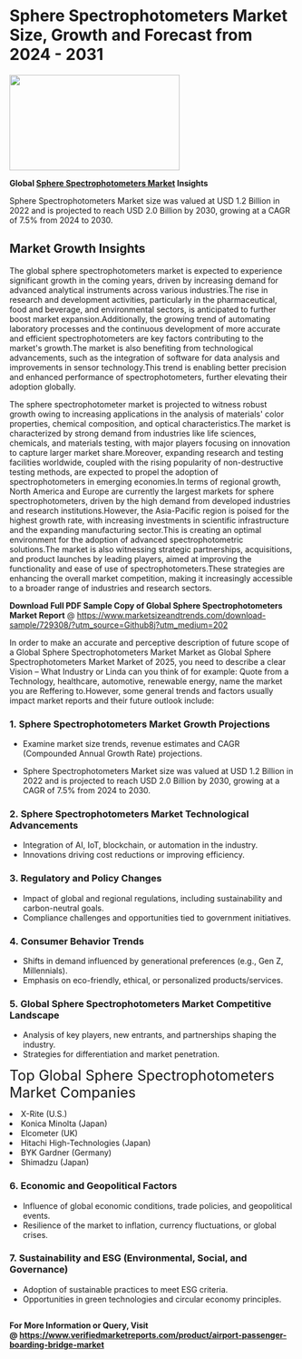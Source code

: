<H1>Sphere Spectrophotometers Market Size, Growth and Forecast from 2024 - 2031</H1><img class="aligncenter size-medium wp-image-584254" src="https://thirdeyenews.in/wp-content/uploads/2024/09/Global-Market-Research-300x168.jpeg" alt="" width="300" height="168" /><p><strong>Global&nbsp;<a href="https://www.marketsizeandtrends.com/download-sample/729308/?utm_source=Github8j?utm_medium=202">Sphere Spectrophotometers Market</a> Insights</strong></p><p>Sphere Spectrophotometers Market size was valued at USD 1.2 Billion in 2022 and is projected to reach USD 2.0 Billion by 2030, growing at a CAGR of 7.5% from 2024 to 2030.</p><p><h2>Market Growth Insights</h2> <p>The global sphere spectrophotometers market is expected to experience significant growth in the coming years, driven by increasing demand for advanced analytical instruments across various industries.The rise in research and development activities, particularly in the pharmaceutical, food and beverage, and environmental sectors, is anticipated to further boost market expansion.Additionally, the growing trend of automating laboratory processes and the continuous development of more accurate and efficient spectrophotometers are key factors contributing to the market's growth.The market is also benefiting from technological advancements, such as the integration of software for data analysis and improvements in sensor technology.This trend is enabling better precision and enhanced performance of spectrophotometers, further elevating their adoption globally.</p> <p>The sphere spectrophotometer market is projected to witness robust growth owing to increasing applications in the analysis of materials' color properties, chemical composition, and optical characteristics.The market is characterized by strong demand from industries like life sciences, chemicals, and materials testing, with major players focusing on innovation to capture larger market share.Moreover, expanding research and testing facilities worldwide, coupled with the rising popularity of non-destructive testing methods, are expected to propel the adoption of spectrophotometers in emerging economies.In terms of regional growth, North America and Europe are currently the largest markets for sphere spectrophotometers, driven by the high demand from developed industries and research institutions.However, the Asia-Pacific region is poised for the highest growth rate, with increasing investments in scientific infrastructure and the expanding manufacturing sector.This is creating an optimal environment for the adoption of advanced spectrophotometric solutions.The market is also witnessing strategic partnerships, acquisitions, and product launches by leading players, aimed at improving the functionality and ease of use of spectrophotometers.These strategies are enhancing the overall market competition, making it increasingly accessible to a broader range of industries and research sectors.</p> <p><span class=""><strong>Download Full PDF Sample Copy of Global Sphere Spectrophotometers Market Report</strong> @ <a href="https://www.marketsizeandtrends.com/download-sample/729308/?utm_source=Github8j?utm_medium=202" target="_blank">https://www.marketsizeandtrends.com/download-sample/729308/?utm_source=Github8j?utm_medium=202</a></span></p><p>In order to make an accurate and perceptive description of future scope of a Global&nbsp;Sphere Spectrophotometers Market Market as Global&nbsp;Sphere Spectrophotometers Market Market of 2025, you need to describe a clear Vision &ndash; What Industry or Linda can you think of for example: Quote from a Technology, healthcare, automotive, renewable energy, name the market you are Reffering to.However, some general trends and factors usually impact market reports and their future outlook include:</p><h3>1.&nbsp;<strong>Sphere Spectrophotometers Market Growth Projections</strong></h3><ul><li>Examine market size trends, revenue estimates and CAGR (Compounded Annual Growth Rate) projections.</li><li><p>Sphere Spectrophotometers Market size was valued at USD 1.2 Billion in 2022 and is projected to reach USD 2.0 Billion by 2030, growing at a CAGR of 7.5% from 2024 to 2030.</p></li></ul><h3>2.&nbsp;<strong>Sphere Spectrophotometers Market Technological Advancements</strong></h3><ul><li>Integration of AI, IoT, blockchain, or automation in the industry.</li><li>Innovations driving cost reductions or improving efficiency.</li></ul><h3>3.&nbsp;<strong>Regulatory and Policy Changes</strong></h3><ul><li>Impact of global and regional regulations, including sustainability and carbon-neutral goals.</li><li>Compliance challenges and opportunities tied to government initiatives.</li></ul><h3>4.&nbsp;<strong>Consumer Behavior Trends</strong></h3><ul><li>Shifts in demand influenced by generational preferences (e.g., Gen Z, Millennials).</li><li>Emphasis on eco-friendly, ethical, or personalized products/services.</li></ul><h3>5.&nbsp;<strong>Global Sphere Spectrophotometers Market Competitive Landscape</strong></h3><ul><li>Analysis of key players, new entrants, and partnerships shaping the industry.</li><li>Strategies for differentiation and market penetration.</li></ul><p data-pm-slice="1 1 []"><span style="color: inherit; font-family: inherit; font-size: 25px;">Top Global Sphere Spectrophotometers Market Companies</span></p><div class="" data-test-id=""><p><li>X-Rite (U.S.)</li><li> Konica Minolta (Japan)</li><li> Elcometer (UK)</li><li> Hitachi High-Technologies (Japan)</li><li> BYK Gardner (Germany)</li><li> Shimadzu (Japan)</li></p></div><h3>6.&nbsp;<strong>Economic and Geopolitical Factors</strong></h3><ul><li>Influence of global economic conditions, trade policies, and geopolitical events.</li><li>Resilience of the market to inflation, currency fluctuations, or global crises.</li></ul><h3>7.&nbsp;<strong>Sustainability and ESG (Environmental, Social, and Governance)</strong></h3><ul><li>Adoption of sustainable practices to meet ESG criteria.</li><li>Opportunities in green technologies and circular economy principles.</li></ul><h2><strong style="font-size: 14px;">For More Information or Query, Visit @&nbsp;</strong><a style="background-color: #ffffff; font-size: 14px;" href="https://www.marketsizeandtrends.com/report/sphere-spectrophotometers-market/" target="_blank">https://www.verifiedmarketreports.com/product/airport-passenger-boarding-bridge-market</a></h2>